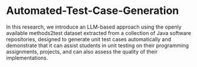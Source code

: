 # Automated-Test-Case-Generation
In this research, we introduce an LLM-based approach using the openly available methods2test dataset extracted from a collection of Java software repositories, designed to generate unit test cases automatically and demonstrate that it can assist students in unit testing on their programming assignments, projects, and can also assess the quality of their implementations.
